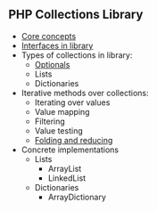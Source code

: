 ## PHP Collections Library

* [Core concepts](./core_concepts.md)
* [Interfaces in library](./interfaces.md)
* Types of collections in library:
  * [Optionals](./optionals.md)
  * Lists
  * Dictionaries
* Iterative methods over collections:
  * Iterating over values
  * Value mapping
  * Filtering
  * Value testing
  * [Folding and reducing](./folding_and_reducing.md)
* Concrete implementations
  * Lists
    * ArrayList
    * LinkedList
  * Dictionaries
    * ArrayDictionary